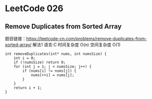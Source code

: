 # LeetCode 026
## Remove Duplicates from Sorted Array
题目链接：https://leetcode-cn.com/problems/remove-duplicates-from-sorted-array/
解法1 语言:C 时间复杂度 O(n) 空间复杂度 O(1)
```
int removeDuplicates(int* nums, int numsSize) {
    int i = 0;
    if (!numsSize) return 0;
    for (int j = 1; j < numsSize; j++) {
        if (nums[i] != nums[j]) {
            nums[++i] = nums[j];
        }
    }
    return i + 1;
}
```